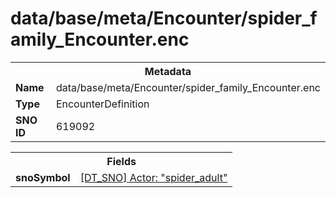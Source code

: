 <h1>data/base/meta/Encounter/spider_family_Encounter.enc</h1><table><tr><th colspan="100%">Metadata</th></tr><tr><td><b>Name</b></td><td>data/base/meta/Encounter/spider_family_Encounter.enc</td></tr><tr><td><b>Type</b></td><td>EncounterDefinition</td></tr><tr><td><b>SNO ID</b></td><td>619092</td></tr></table>

<table><tr><th colspan="100%">Fields</th></tr><tr><td><b>snoSymbol</b></td><td><a href="..\Actor\spider_adult.acr.md">[DT_SNO] Actor: "spider_adult"</a></td></tr></table>

